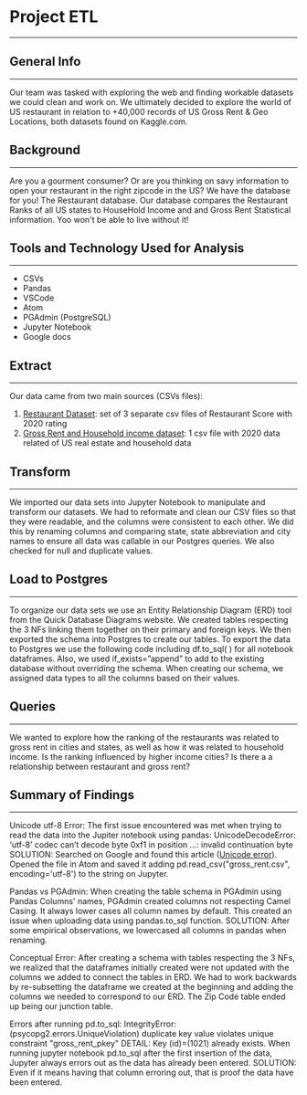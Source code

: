# Project ETL
----------

## General Info
----------
Our team was tasked with exploring the web and finding workable datasets we could clean and work on. We ultimately decided to explore the world of US restaurant in relation to +40,000 records of US Gross Rent & Geo Locations, both datasets found on Kaggle.com.

## Background
----------
Are you a gourment consumer? Or are you thinking on savy information to open your restaurant in the right zipcode in the US? We have the database for you! The Restaurant database. Our database compares the Restaurant Ranks of all US states to HouseHold Income and and Gross Rent Statistical information. Yoo won't be able to live without it!

## Tools and Technology Used for Analysis
----------
* CSVs
* Pandas
* VSCode
* Atom
* PGAdmin (PostgreSQL)
* Jupyter Notebook
* Google docs

## Extract
----------  
Our data came from two main sources (CSVs files):
1. [Restaurant Dataset](https://https://www.kaggle.com/michau96/restaurant-business-rankings-2020?select=Future50.csv): set of 3 separate csv files of Restaurant Score with 2020 rating 
2. [Gross Rent and Household income dataset](https://https://www.kaggle.com/michau96/restaurant-business-rankings-2020?select=Future50.csv):  1 csv file with 2020 data related of US real estate and household data

## Transform
----------
We imported our data sets into Jupyter Notebook to manipulate and transform our datasets. We had to reformate and clean our CSV files so that they were readable, and the columns were consistent to each other. We did this by renaming columns and comparing state, state abbreviation and city names to ensure all data was callable in our Postgres queries. We also checked for null and duplicate values.



## Load to Postgres
----------
To organize our data sets we use an Entity Relationship Diagram (ERD) tool from the Quick Database Diagrams website. We created tables respecting the 3 NFs linking them together on their primary and foreign keys. We then exported the schema into Postgres to create our tables.
To export the data to Postgres we use the following code including df.to_sql( ) for all notebook dataframes. Also, we used if_exists=”append” to add to the existing database without overriding the schema.
When creating our schema, we assigned data types to all the columns based on their values.

## Queries
----------
We wanted to explore how the ranking of the restaurants was related to gross rent in cities and states, as well as how it was related to household income. Is the ranking influenced by higher income cities? Is there a a relationship between restaurant and gross rent?

## Summary of Findings
----------
Unicode utf-8 Error:
The first issue encountered was met when trying to read the data into the Jupiter notebook using pandas:
UnicodeDecodeError: ‘utf-8’ codec can’t decode byte 0xf1 in position ...: invalid continuation byte
SOLUTION: Searched on Google and found this article ([Unicode error](https://theptrk.com/2019/10/20/unicodedecodeerror-utf-8-codec-cant-decode-byte-0xf1-in-position-4-invalid-continuation-byte/)). Opened the file in Atom and saved it adding pd.read_csv("gross_rent.csv", encoding='utf-8') to the string on Jupyter.

Pandas vs PGAdmin:
When creating the table schema in PGAdmin using Pandas Columns' names, PGAdmin created columns not respecting Camel Casing. It always lower cases all column names by default. This created an issue when uploading data using pandas.to_sql function.
SOLUTION: After some empirical observations, we lowercased all columns in pandas when renaming.

Conceptual Error:
After creating a schema with tables respecting the 3 NFs, we realized that the dataframes initially created were not updated with the columns we added to connect the tables in ERD. We had to work backwards by re-subsetting the dataframe we created at the beginning and adding the columns we needed to correspond to our ERD. The Zip Code table ended up being our junction table.

Errors after running pd.to_sql:
IntegrityError: (psycopg2.errors.UniqueViolation) duplicate key value violates unique constraint "gross_rent_pkey"
DETAIL:  Key (id)=(1021) already exists.
When running jupyter notebook pd.to_sql after the first insertion of the data, Jupyter always errors out as the data has already been entered. 
SOLUTION: Even if it means having that column erroring out, that is proof the data have been entered.
